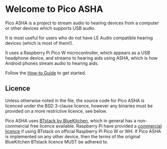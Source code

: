 # Welcome to Pico ASHA

Pico ASHA is a project to stream audio to hearing devices from a computer or other devices which supports USB audio.

It is most useful for users who do not have LE Audio compatible hearing devices (which is most of them!).

It uses a Raspberry Pi Pico W microcontroller, which appears as a USB headphone device, 
and streams to hearing aids using ASHA, which is how Android phones stream audio to hearing aids.

Follow the [How-to Guide](guide.md) to get started.

## Licence

Unless otherwise noted in the file, the source code for Pico ASHA is licenced under the BSD 3-clause licence, however any binaries must be provided on a more restrictive licence, see below.

Pico ASHA uses [BTstack by BlueKitchen](https://github.com/bluekitchen/btstack), which in general has a non-commercial free licence available. Raspberry Pi have provided a [commercial licence](https://github.com/raspberrypi/pico-sdk/blob/master/src/rp2_common/pico_btstack/LICENSE.RP) if using BTstack on official Raspberry Pi Pico W or WH. If Pico ASHA is implemented on any other device, then the terms of the original BlueKitchen BTstack licence MUST be adhered to.